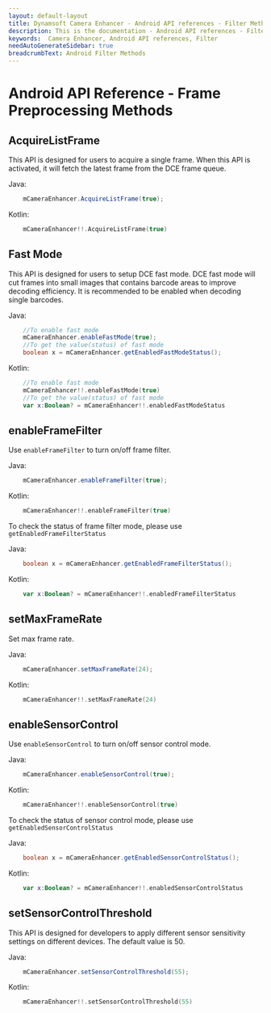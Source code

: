 ```yaml
---
layout: default-layout
title: Dynamsoft Camera Enhancer - Android API references - Filter Methods
description: This is the documentation - Android API references - Filter Methods page of Dynamsoft Camera Enhancer.
keywords:  Camera Enhancer, Android API references, Filter
needAutoGenerateSidebar: true
breadcrumbText: Android Filter Methods
---
```


# Android API Reference - Frame Preprocessing Methods

## AcquireListFrame

This API is designed for users to acquire a single frame. When this API is activated, it will fetch the latest frame from the DCE frame queue.

Java:

```java
    mCameraEnhancer.AcquireListFrame(true);
```

Kotlin:

```kotlin
    mCameraEnhancer!!.AcquireListFrame(true)
```

## Fast Mode

This API is designed for users to setup DCE fast mode. DCE fast mode will cut frames into small images that contains barcode areas to improve decoding efficiency. It is recommended to be enabled when decoding single barcodes.

Java:

```java
    //To enable fast mode
    mCameraEnhancer.enableFastMode(true);
    //To get the value(status) of fast mode
    boolean x = mCameraEnhancer.getEnabledFastModeStatus();
```

Kotlin:

```kotlin
    //To enable fast mode
    mCameraEnhancer!!.enableFastMode(true)
    //To get the value(status) of fast mode
    var x:Boolean? = mCameraEnhancer!!.enabledFastModeStatus
```

## enableFrameFilter

Use `enableFrameFilter` to turn on/off frame filter.

Java:

```java
    mCameraEnhancer.enableFrameFilter(true);
```

Kotlin:

```kotlin
    mCameraEnhancer!!.enableFrameFilter(true)
```

To check the status of frame filter mode, please use `getEnabledFrameFilterStatus`

Java:

```java
    boolean x = mCameraEnhancer.getEnabledFrameFilterStatus();
```

Kotlin:

```kotlin
    var x:Boolean? = mCameraEnhancer!!.enabledFrameFilterStatus
```

## setMaxFrameRate

Set max frame rate.

Java:

```java
    mCameraEnhancer.setMaxFrameRate(24);
```

Kotlin:

```kotlin
    mCameraEnhancer!!.setMaxFrameRate(24)
```

## enableSensorControl

Use `enableSensorControl` to turn on/off sensor control mode.

Java:

```java
    mCameraEnhancer.enableSensorControl(true);
```

Kotlin:

```kotlin
    mCameraEnhancer!!.enableSensorControl(true)
```

To check the status of sensor control mode, please use `getEnabledSensorControlStatus`

Java:

```java
    boolean x = mCameraEnhancer.getEnabledSensorControlStatus();
```

Kotlin:

```kotlin
    var x:Boolean? = mCameraEnhancer!!.enabledSensorControlStatus
```

## setSensorControlThreshold

This API is designed for developers to apply different sensor sensitivity settings on different devices. The default value is 50.

Java:

```java
    mCameraEnhancer.setSensorControlThreshold(55);
```

Kotlin:

```kotlin
    mCameraEnhancer!!.setSensorControlThreshold(55)
```
